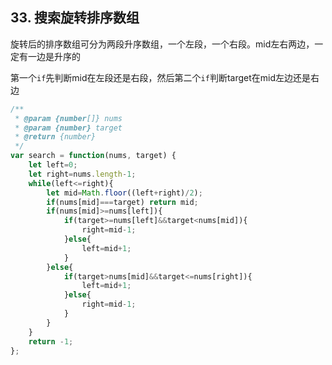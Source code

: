 ## 33. 搜索旋转排序数组

旋转后的排序数组可分为两段升序数组，一个左段，一个右段。mid左右两边，一定有一边是升序的

第一个`if`先判断mid在左段还是右段，然后第二个`if`判断target在mid左边还是右边

```javascript
/**
 * @param {number[]} nums
 * @param {number} target
 * @return {number}
 */
var search = function(nums, target) {
    let left=0;
    let right=nums.length-1;
    while(left<=right){
        let mid=Math.floor((left+right)/2);
        if(nums[mid]===target) return mid;
        if(nums[mid]>=nums[left]){
            if(target>=nums[left]&&target<nums[mid]){
                right=mid-1;
            }else{
                left=mid+1;
            }
        }else{
            if(target>nums[mid]&&target<=nums[right]){
                left=mid+1;
            }else{
                right=mid-1;
            }
        }
    }
    return -1;
};
```

